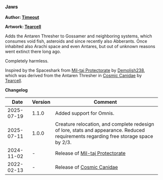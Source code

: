 
### Jaws ###

**Author: [Timeout](https://github.com/LixiChronikouOriou)**

**Artwork: [Tearcell](https://tearcellgames.itch.io/cosmic-canidae-assets)**

Adds the Antaren Thresher to Gossamer and neighboring systems, which consumes void fish, asteroids and since recently also Abberants. Once inhabited also Arachi space and even Antares, but out of unknown reasons went extinct there long ago.

Completely harmless.

Inspired by the Spaceshark from [Mil-taj Protectorate](https://github.com/demolish238/Mil-taj-Protectorate) by [Demolish238](https://github.com/demolish238), which was derived from the Antaren Thresher in [Cosmic Canidae](https://tearcellgames.itch.io/cosmic-canidae) by [Tearcell](https://tearcellgames.itch.io).

**Changelog**

| Date | Version | Comment |
|------|---------|---------|
| 2025-07-19 | 1.1.0 | Added support for Omnis. |
| 2025-07-11 | 1.0.0 | Creature relocation, and complete redesign of lore, stats and appearance. Reduced requirements regarding free storage space by 2/3. |
| 2024-11-02 | - | Release of [Mil-taj Protectorate](https://github.com/demolish238/Mil-taj-Protectorate) |
| 2022-02-13 | - | Release of [Cosmic Canidae](https://tearcellgames.itch.io/cosmic-canidae) |
